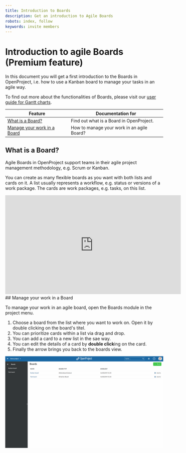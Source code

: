 ```yaml
---
title: Introduction to Boards
description: Get an introduction to Agile Boards
robots: index, follow
keywords: invite members
---
```


# Introduction to agile Boards (Premium feature)

In this document you will get a first introduction to the Boards in OpenProject, i.e. how to use a Kanban board to manage your tasks in an agile way.

To find out more about the functionalities of Boards, please visit our [user guide for Gantt charts](../../user-guide/boards).

| Feature                                                    | Documentation for                          |
| ---------------------------------------------------------- | ------------------------------------------ |
| [What is a Board?](#what-is-a-board?)                      | Find out what is a Board in OpenProject.   |
| [Manage your work in a Board](#manage-your-work-in-a-board) | How to manage your work in an agile Board? |

## What is a Board?

Agile Boards in OpenProject support teams in their agile project management methodology, e.g. Scrum or Kanban.

You can create as many flexible boards as you want with both lists and cards on it. A list usually represents a workflow, e.g. status or versions of a work package. The cards are work packages, e.g. tasks, on this list.

<iframe width="560" height="315" src="https://www.youtube.com/embed/Z7iE_BNCDus" frameborder="0" allow="accelerometer; autoplay; encrypted-media; gyroscope; picture-in-picture" allowfullscreen></iframe>
## Manage your work in a Board

To manage your work in an agile board, open the Boards module in the project menu.

1. Choose a board from the list where you want to work on. Open it by double clicking on the board's titel.
2. You can prioritize cards within a list via drag and drop.
3. You can add a card to a new list in the sae way.
4. You can edit the details of a card by **double click**ing on the card.
5. Finally the arrow brings you back to the boards view.



![edit-boards](edit-boards.gif)